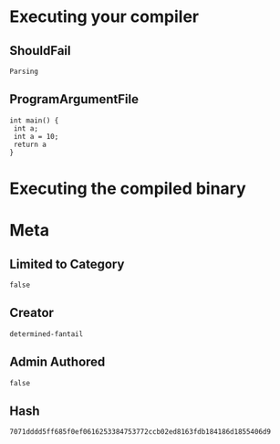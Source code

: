 # Executing your compiler

## ShouldFail

```
Parsing
```

## ProgramArgumentFile

```
int main() {
 int a; 
 int a = 10;
 return a
}
```

# Executing the compiled binary

# Meta

## Limited to Category

```
false
```

## Creator

```
determined-fantail
```

## Admin Authored

```
false
```

## Hash

```
7071dddd5ff685f0ef0616253384753772ccb02ed8163fdb184186d1855406d9
```
